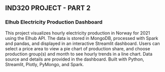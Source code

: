
## IND320 PROJECT - PART 2


### Elhub Electricity Production Dashboard

This project visualizes hourly electricity production in Norway for 2021 using the Elhub API. The data is stored in MongoDB, processed with Spark and pandas, and displayed in an interactive Streamlit dashboard. Users can select a price area to view a pie chart of production share, and choose production group(s) and month to see hourly trends in a line chart. Data source and details are provided in the dashboard. Built with Python, Streamlit, Plotly, PyMongo, and Spark.
